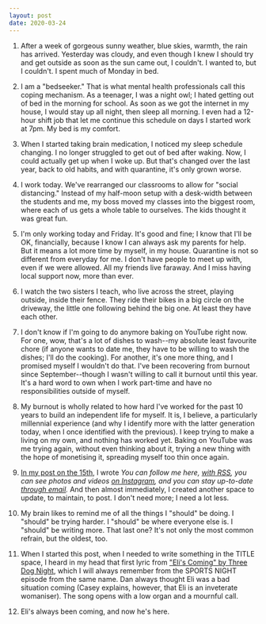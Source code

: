 ```yaml
---
layout: post
date: 2020-03-24
---
```


1. After a week of gorgeous sunny weather, blue skies, warmth, the rain has arrived. Yesterday was cloudy, and even though I knew I should try and get outside as soon as the sun came out, I couldn't. I wanted to, but I couldn't. I spent much of Monday in bed.

2. I am a "bedseeker." That is what mental health professionals call this coping mechanism. As a teenager, I was a night owl; I hated getting out of bed in the morning for school. As soon as we got the internet in my house, I would stay up all night, then sleep all morning. I even had a 12-hour shift job that let me continue this schedule on days I started work at 7pm. My bed is my comfort.

3. When I started taking brain medication, I noticed my sleep schedule changing. I no longer struggled to get out of bed after waking. Now, I could actually get up when I woke up. But that's changed over the last year, back to old habits, and with quarantine, it's only grown worse.

4. I work today. We've rearranged our classrooms to allow for "social distancing." Instead of my half-moon setup with a desk-width between the students and me, my boss moved my classes into the biggest room, where each of us gets a whole table to ourselves. The kids thought it was great fun. 

5. I'm only working today and Friday. It's good and fine; I know that I'll be OK, financially, because I know I can always ask my parents for help. But it means a lot more time by myself, in my house. Quarantine is not so different from everyday for me. I don't have people to meet up with, even if we were allowed. All my friends live faraway. And I miss having local support now, more than ever.

6. I watch the two sisters I teach, who live across the street, playing outside, inside their fence. They ride their bikes in a big circle on the driveway, the little one following behind the big one. At least they have each other.

7. I don't know if I'm going to do anymore baking on YouTube right now. For one, wow, that's a lot of dishes to wash--my absolute least favourite chore (if anyone wants to date me, they have to be willing to wash the dishes; I'll do the cooking). For another, it's one more thing, and I promised myself I wouldn't do that. I've been recovering from burnout since September--though I wasn't willing to call it burnout until this year. It's a hard word to own when I work part-time and have no responsibilities outside of myself.

8. My burnout is wholly related to how hard I've worked for the past 10 years to build an independent life for myself. It is, I believe, a particularly millennial experience (and why I identify more with the latter generation today, when I once identified with the previous). I keep trying to make a living on my own, and nothing has worked yet. Baking on YouTube was me trying again, without even thinking about it, trying a new thing with the hope of monetising it, spreading myself too thin once again.

9. [In my post on the 15th](http://jessdriscoll.com/blog/2020/03/15/news), I wrote _You can follow me here, [with RSS](http://jessdriscoll.com/blog/atom.xml), you can see photos and videos [on Instagram](http://instagram.com/alldaybreakfastdotorg), and you can stay up-to-date [through email](https://jessdriscoll.substack.com)._ And then almost immediately, I created another space to update, to maintain, to post. I don't need more; I need a lot less.

10. My brain likes to remind me of all the things I "should" be doing. I "should" be trying harder. I "should" be where everyone else is. I "should" be writing more. That last one? It's not only the most common refrain, but the oldest, too.

11. When I started this post, when I needed to write something in the TITLE space, I heard in my head that first lyric from ["Eli's Coming" by Three Dog Night](https://www.youtube.com/watch?v=hsy4aBH3bLo), which I will always remember from the SPORTS NIGHT episode from the same name. Dan always thought Eli was a bad situation coming (Casey explains, however, that Eli is an inveterate womaniser). The song opens with a low organ and a mournful call. 

12. Eli's always been coming, and now he's here.
